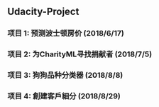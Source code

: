 ## Udacity-Project

### 项目 1: 预测波士顿房价 (2018/6/17)

### 项目 2: 为CharityML寻找捐献者 (2018/7/5)

### 项目 3: 狗狗品种分类器 (2018/8/8)

### 项目 4: 創建客戶細分 (2018/8/29)